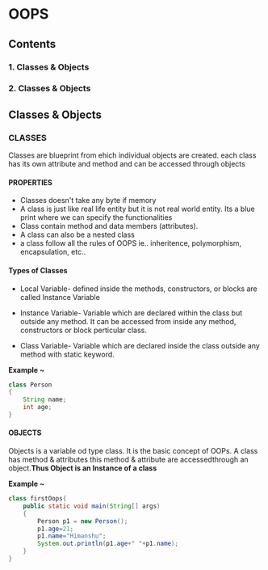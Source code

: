 # OOPS

## Contents
### 1. Classes & Objects
### 2. Classes & Objects




## Classes & Objects

### CLASSES

Classes are blueprint from ehich individual objects are created. each class has its own attribute and method and can be accessed through objects

#### PROPERTIES 
* Classes doesn't take any byte if memory 
* A class is just like real life entity but it is not real world entity. Its a blue print where we can specify the functionalities 
* Class contain method and data members (attributes).
* A class can also be a nested class
* a class follow all the rules of OOPS ie.. inheritence, polymorphism, encapsulation, etc..
#### Types of Classes 
* Local Variable- defined inside the methods, constructors, or blocks are called Instance Variable
* Instance Variable- Variable which are declared within the class but outside any method. It can be accessed from inside any method, constructors or block perticular class.

* Class Variable- Variable which are declared inside the class outside any method with static keyword.

<b>Example ~</b>
```java
class Person
{
    String name;
    int age;
}

```
#### OBJECTS

Objects is a variable od type class. It is the basic concept of OOPs. A class has method & attributes this method & attribute are accessedthrough an object.<b>Thus Object is an Instance of a class</b> 

<b>Example ~</b>
```java
class firstOops{
    public static void main(String[] args)
    {
        Person p1 = new Person();
        p1.age=21;
        p1.name="Himanshu";
        System.out.println(p1.age+" "+p1.name);
    }
}
```